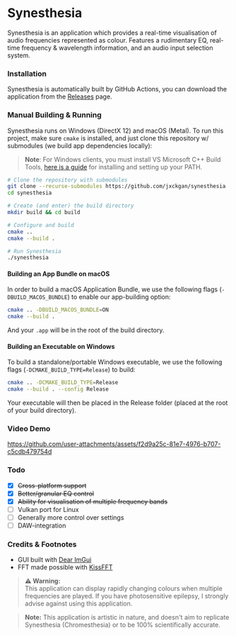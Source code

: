 # Synesthesia

Synesthesia is an application which provides a real-time visualisation of audio frequencies represented as colour. Features a rudimentary EQ, real-time frequency & wavelength information, and an audio input selection system.

### Installation

Synesthesia is automatically built by GitHub Actions, you can download the application from the [Releases](https://github.com/jxckgan/synesthesia/releases/) page.

### Manual Building & Running

Synesthesia runs on Windows (DirectX 12) and macOS (Metal). To run this project, make sure `cmake` is installed, and just clone this repository w/ submodules (we build app dependencies locally):

> **Note**:
> For Windows clients, you must install VS Microsoft C++ Build Tools, [here is a guide](https://github.com/bycloudai/InstallVSBuildToolsWindows?tab=readme-ov-file) for installing and setting up your PATH.

```sh
# Clone the repository with submodules
git clone --recurse-submodules https://github.com/jxckgan/synesthesia
cd synesthesia

# Create (and enter) the build directory
mkdir build && cd build

# Configure and build
cmake ..
cmake --build .

# Run Synesthesia
./synesthesia
```

#### Building an App Bundle on macOS

In order to build a macOS Application Bundle, we use the following flags (`-DBUILD_MACOS_BUNDLE`) to enable our app-building option:

```sh
cmake .. -DBUILD_MACOS_BUNDLE=ON
cmake --build .
```

And your `.app` will be in the root of the build directory.

#### Building an Executable on Windows

To build a standalone/portable Windows executable, we use the following flags (`-DCMAKE_BUILD_TYPE=Release`) to build:

```sh
cmake .. -DCMAKE_BUILD_TYPE=Release
cmake --build . --config Release
```

Your executable will then be placed in the Release folder (placed at the root of your build directory).

### Video Demo

https://github.com/user-attachments/assets/f2d9a25c-81e7-4976-b707-c5cdb479754d

### Todo

- [x] ~~Cross-platform support~~
- [x] ~~Better/granular EQ control~~
- [x] ~~Ability for visualisation of multiple frequency bands~~
- [ ] Vulkan port for Linux
- [ ] Generally more control over settings
- [ ] DAW-integration

### Credits & Footnotes

- GUI built with [Dear ImGui](https://github.com/ocornut/imgui)
- FFT made possible with [KissFFT](https://github.com/mborgerding/kissfft)

> **⚠️ Warning:**<br>
> This application can display rapidly changing colours when multiple frequencies are played. If you have photosensitive epilepsy, I strongly advise against using this application.

> **Note:**
> This application is artistic in nature, and doesn't aim to replicate Synesthesia (Chromesthesia) or to be 100% scientifically accurate.
